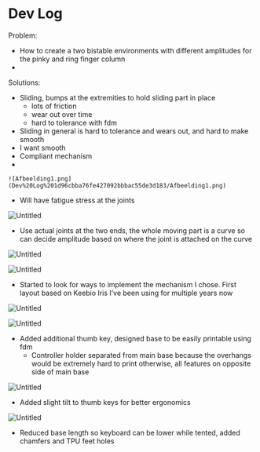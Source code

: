 # Dev Log

Problem:

- How to create a two bistable environments with different amplitudes for the pinky and ring finger column
- 

Solutions:

- Sliding, bumps at the extremities to hold sliding part in place
    - lots of friction
    - wear out over time
    - hard to tolerance with fdm
- Sliding in general is hard to tolerance and wears out, and hard to make smooth
- I want smooth
- Compliant mechanism
- 
    
    ![Afbeelding1.png](Dev%20Log%201d96cbba76fe427092bbbac55de3d183/Afbeelding1.png)
    
- Will have fatigue stress at the joints

![Untitled](Dev%20Log%201d96cbba76fe427092bbbac55de3d183/Untitled.png)

- Use actual joints at the two ends, the whole moving part is a curve so can decide amplitude based on where the joint is attached on the curve

![Untitled](Dev%20Log%201d96cbba76fe427092bbbac55de3d183/Untitled%201.png)

![Untitled](Dev%20Log%201d96cbba76fe427092bbbac55de3d183/Untitled%202.png)

- Started to look for ways to implement the mechanism I chose. First layout based on Keebio Iris I’ve been using for multiple years now

![Untitled](Dev%20Log%201d96cbba76fe427092bbbac55de3d183/Untitled%203.png)

![Untitled](Dev%20Log%201d96cbba76fe427092bbbac55de3d183/Untitled%204.png)

- Added additional thumb key, designed base to be easily printable using fdm
    - Controller holder separated from main base because the overhangs would be extremely hard to print otherwise, all features on opposite side of main base

![Untitled](Dev%20Log%201d96cbba76fe427092bbbac55de3d183/Untitled%205.png)

- Added slight tilt to thumb keys for better ergonomics

![Untitled](Dev%20Log%201d96cbba76fe427092bbbac55de3d183/Untitled%206.png)

- Reduced base length so keyboard can be lower while tented, added chamfers and TPU feet holes